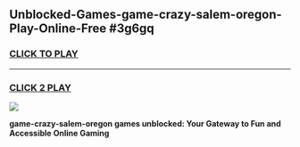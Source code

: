 
## Unblocked-Games-game-crazy-salem-oregon-Play-Online-Free #3g6gq
<h3>
<a href="https://us.freeplayer.one?title=game-crazy-salem-oregon&ref=10M">CLICK TO PLAY</a></h3>
<hr>

<h3>
<a href="https://us.freeplayer.one?title=game-crazy-salem-oregon&ref=10M">CLICK 2 PLAY</a>
  
</h3>

<a href="https://us.freeplayer.one?title=game-crazy-salem-oregon&ref=10M"><img src="https://clearcache.store/games.png"></a>


**game-crazy-salem-oregon games unblocked: Your Gateway to Fun and Accessible Online Gaming**
